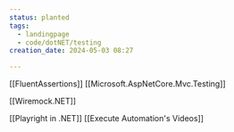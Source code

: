 ```yaml
---
status: planted
tags:
  - landingpage
  - code/dotNET/testing
creation_date: 2024-05-03 08:27

---
```

[[FluentAssertions]]
[[Microsoft.AspNetCore.Mvc.Testing]]

[[Wiremock.NET]]

[[Playright in .NET]]
[[Execute Automation's Videos]]
